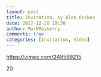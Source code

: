 ```yaml
---
layout: post
title: Invitation, by Alan Roskos
date: 2017-12-20 19:30
author: MarkMayberry
comments: true
categories: [Invitation, Video]
---
```

https://vimeo.com/248599215

20
